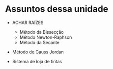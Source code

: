 # Assuntos dessa unidade

- ACHAR RAÍZES
    - Método da Bissecção
    - Método Newton-Raphson
    - Método da Secante

- Método de Gauss Jordan
- Sistema de loja de tintas
